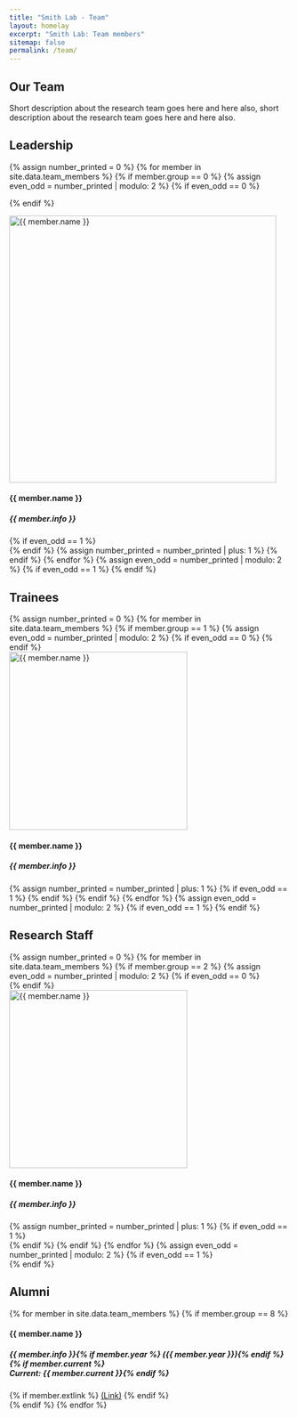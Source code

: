 ```yaml
---
title: "Smith Lab - Team"
layout: homelay
excerpt: "Smith Lab: Team members"
sitemap: false
permalink: /team/
---
```


<div class="container-fluid our-team">
<section class="container">
<div class="col-lg-6 col-md-6 col-sm-12 col-xs-12 x-p">
<h1 class="w-txt">Our Team</h1>
<p class="a7-w-txt">Short description about the research team goes here and here also, short description about the research team goes here and here also.</p>
</div>
<div class="col-lg-6 col-md-6 col-sm-12 col-xs-12">

</div>
</section>
</div>

<!-- Leadership section starts here -->
<div class="container-fluid">
<section class="container">
<div class="bx section-title-area">
<h2 class="section-title">Leadership</h2>
</div>
<div class="bx leadership-team">
{% assign number_printed = 0 %}
{% for member in site.data.team_members %}
{% if member.group == 0 %}
{% assign even_odd = number_printed | modulo: 2 %}
{% if even_odd == 0 %}

{% endif %}
<div class="bx team-main-bx">
<div class="media">
<img src="{{ site.url }}{{ site.baseurl }}/images/teampic/{{ member.photo }}" width="480" height="480" alt="{{ member.name }}">
</div>
<div class="info">
<h4>{{ member.name }}</h4>
<h5>{{ member.info }}</h5>
</div>
</div>
{% if even_odd == 1 %}
</div>
{% endif %}
{% assign number_printed = number_printed | plus: 1 %}
{% endif %}
{% endfor %}
{% assign even_odd = number_printed | modulo: 2 %}
{% if even_odd == 1 %}
{% endif %}
</section>
</div>
<!-- Leadership section ends -->					

<!-- Trainees section starts -->					
<section class="container">
<div class="bx section-title-area">
<h2 class="section-title">Trainees</h2>
</div>
<div class="bx recent-updates">
{% assign number_printed = 0 %}
{% for member in site.data.team_members %}
{% if member.group == 1 %}
{% assign even_odd = number_printed | modulo: 2 %}
{% if even_odd == 0 %}
{% endif %}
<div class="bx trainee">
<div class="media">
<img src="{{ site.url }}{{ site.baseurl }}/images/teampic/{{ member.photo }}" class="img-responsive" width="320" height="320" alt="{{ member.name }}">
</div>
<div class="info">
<h4>{{ member.name }}</h4>
<h5>{{ member.info }}</h5>
</div>
</div>
{% assign number_printed = number_printed | plus: 1 %}
{% if even_odd == 1 %}
{% endif %}
{% endif %}
{% endfor %}
{% assign even_odd = number_printed | modulo: 2 %}
{% if even_odd == 1 %}
{% endif %}
</section>
<!-- Traniees section ends -->					

<section class="container">
<div class="bx section-title-area">
<h2 class="section-title">Research Staff</h2>
</div>
<div class="bx recent-updates">
{% assign number_printed = 0 %}
{% for member in site.data.team_members %}
{% if member.group == 2 %}
{% assign even_odd = number_printed | modulo: 2 %}
{% if even_odd == 0 %}
<div class="row">
{% endif %}
<div class="col-sm-6 clearfix">
<img src="{{ site.url }}{{ site.baseurl }}/images/teampic/{{ member.photo }}" class="img-responsive" width="320" height="320" alt="{{ member.name }}">
<div class="info">
<h4>{{ member.name }}</h4>
<h5>{{ member.info }}</h5>
</div>
</div>
{% assign number_printed = number_printed | plus: 1 %}
{% if even_odd == 1 %}
</div>
{% endif %}
{% endif %}
{% endfor %}
{% assign even_odd = number_printed | modulo: 2 %}
{% if even_odd == 1 %}
</div>
{% endif %}
</div>
</section>

<section class="container">
<div class="bx section-title-area">
<h2 class="section-title">Alumni</h2>
</div>
<div class="bx recent-updates">
{% for member in site.data.team_members %}
{% if member.group == 8 %}
<div class="bx alumni">
<h4>{{ member.name }}</h4>
<h5>{{ member.info }}{% if member.year %} ({{ member.year }}){% endif %}{% if member.current %}<br>Current: {{ member.current }}{% endif %}</h5>
{% if member.extlink %}
<a class="alumni2" style="padding-left: 0px;" href="{{ member.extlink }}">(Link)</a>
{% endif %}
</div>
{% endif %}
{% endfor %}
</div>
</section>

</div>
